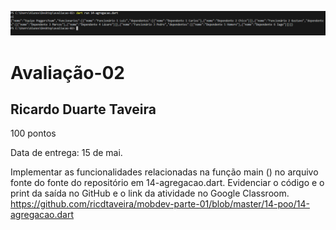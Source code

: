 ![Alt text](printterminal.png) 

# Avaliação-02
## Ricardo Duarte Taveira


100 pontos

Data de entrega: 15 de mai.

Implementar as funcionalidades relacionadas na função main () no arquivo fonte do fonte do repositório em 14-agregacao.dart.
Evidenciar o código e o print da saída no GitHub e o link da atividade no Google Classroom.
https://github.com/ricdtaveira/mobdev-parte-01/blob/master/14-poo/14-agregacao.dart
